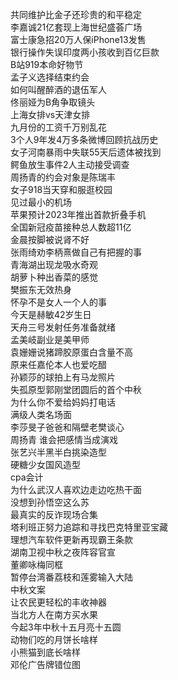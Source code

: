 共同维护比金子还珍贵的和平稳定  
李嘉诚21亿套现上海世纪盛荟广场  
富士康急招20万人保iPhone13发售  
银行操作失误印度两小孩收到百亿巨款  
B站919本命好物节  
孟子义选择结束约会  
如何叫醒醉酒的退伍军人  
佟丽娅为B角争取镜头  
上海女排vs天津女排  
九月份的工资千万别乱花  
3个人9年发4万多条微博回顾抗战历史  
女子河南暴雨中失联55天后遗体被找到  
鳄鱼放生事件2人主动接受调查  
周扬青的约会对象是陈瑞丰  
女子918当天穿和服逛校园  
见过最小的机场  
苹果预计2023年推出首款折叠手机  
全国新冠疫苗接种总人数超11亿  
金晨按脚被说肾不好  
张雨绮劝李柄熹做自己有把握的事  
青海湖出现龙吸水奇观  
胡萝卜种出香菜的感觉  
樊振东无效热身  
怀孕不是女人一个人的事  
今天是赫敏42岁生日  
天舟三号发射任务准备就绪  
孟美岐副业是美甲师  
袁姗姗说猪蹄胶原蛋白含量不高  
原来任嘉伦本人也爱吃醋  
孙颖莎的球拍上有马龙照片  
失孤原型郭刚堂团圆后的首个中秋  
为什么你不爱给妈妈打电话  
满级人类名场面  
李莎旻子爸爸和隔壁老樊谈心  
周扬青 谁会把感情当成演戏  
张艺兴半黑半白挑染造型  
硬糖少女国风造型  
cpa会计  
为什么武汉人喜欢边走边吃热干面  
没想到孙悟空这么苏  
最真实的反诈现场合集  
塔利班正努力追踪和寻找巴克特里亚宝藏  
理想汽车软件更新再现霸王条款  
湖南卫视中秋之夜阵容官宣  
董卿咏梅同框  
暂停台湾番荔枝和莲雾输入大陆  
中秋文案  
让农民更轻松的丰收神器  
当北方人在南方买水果  
今起3年中秋十五月亮十五圆  
动物们吃的月饼长啥样  
小熊猫到底长啥样  
邓伦广告牌错位图  
